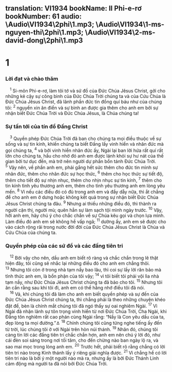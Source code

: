translation: VI1934
bookName: II Phi-e-rơ 
bookNumber: 61
audio: \Audio\VI1934\2phi\1.mp3; \Audio\VI1934\1-ms-nguyen-thi\2phi\1.mp3; \Audio\VI1934\2-ms-david-dong\2phi\1.mp3
-------

<div class="title"><h1>1</h1><h3>Lời đạt và chào thăm</h3></div>
<span class="verse 2phi_1_1"> <sup>1</sup> Si-môn Phi-e-rơ, làm tôi tớ và sứ đồ của Đức Chúa Jêsus Christ, gởi cho những kẻ cậy sự công bình của Đức Chúa Trời chúng ta và của Cứu Chúa là Đức Chúa Jêsus Christ, đã lãnh phần đức tin đồng quí báu như của chúng tôi: </span>
<span class="verse 2phi_1_2"><sup>2</sup> nguyền xin ân điển và sự bình an được gia thêm cho anh em bởi sự nhận biết Đức Chúa Trời và Đức Chúa Jêsus, là Chúa chúng ta! <br/></span>
<div class="title"><h3>Sự tấn tới của tín đồ Đấng Christ</h3></div>
<span class="verse 2phi_1_3"> <sup>3</sup> Quyền phép Đức Chúa Trời đã ban cho chúng ta mọi điều thuộc về sự sống và sự tin kính, khiến chúng ta biết Đấng lấy vinh hiển và nhân đức mà gọi chúng ta, </span>
<span class="verse 2phi_1_4"><sup>4</sup> và bởi vinh hiển nhân đức ấy, Ngài lại ban lời hứa rất quí rất lớn cho chúng ta, hầu cho nhờ đó anh em được lánh khỏi sự hư nát của thế gian bởi tư dục đến, mà trở nên người dự phần bổn tánh Đức Chúa Trời. </span>
<span class="verse 2phi_1_5"><sup>5</sup> Vậy nên, về phần anh em, phải gắng hết sức thêm cho đức tin mình sự nhân đức, thêm cho nhân đức sự học thức, </span>
<span class="verse 2phi_1_6"><sup>6</sup> thêm cho học thức sự tiết độ, thêm cho tiết độ sự nhịn nhục, thêm cho nhịn nhục sự tin kính, </span>
<span class="verse 2phi_1_7"><sup>7</sup> thêm cho tin kính tình yêu thương anh em, thêm cho tình yêu thương anh em lòng yêu mến. </span>
<span class="verse 2phi_1_8"><sup>8</sup> Vì nếu các điều đó có đủ trong anh em và đầy dẫy nữa, thì ắt chẳng để cho anh em ở dưng hoặc không kết quả trong sự nhận biết Đức Chúa Jêsus Christ chúng ta đâu. </span>
<span class="verse 2phi_1_9"><sup>9</sup> Nhưng ai thiếu những điều đó, thì thành ra người cận thị, người mù; quên hẳn sự làm sạch tội mình ngày trước. </span>
<span class="verse 2phi_1_10"><sup>10</sup> Vậy, hỡi anh em, hãy chú ý cho chắc chắn về sự Chúa kêu gọi và chọn lựa mình. Làm điều đó anh em sẽ không hề vấp ngã; </span>
<span class="verse 2phi_1_11"><sup>11</sup> dường ấy, anh em sẽ được cho vào cách rộng rãi trong nước đời đời của Đức Chúa Jêsus Christ là Chúa và Cứu Chúa của chúng ta. <br/></span>
<div class="title"><h3>Quyền phép của các sứ đồ và các đấng tiên tri</h3></div>
<span class="verse 2phi_1_12"> <sup>12</sup> Bởi vậy cho nên, dầu anh em biết rõ ràng và chắc chắn trong lẽ thật hiện đây, tôi cũng sẽ nhắc lại những điều đó cho anh em chẳng thôi. </span>
<span class="verse 2phi_1_13"><sup>13</sup> Nhưng tôi còn ở trong nhà tạm nầy bao lâu, thì coi sự lấy lời răn bảo mà tỉnh thức anh em, là bổn phận của tôi vậy; </span>
<span class="verse 2phi_1_14"><sup>14</sup> vì tôi biết tôi phải vội lìa nhà tạm nầy, như Đức Chúa Jêsus Christ chúng ta đã bảo cho tôi. </span>
<span class="verse 2phi_1_15"><sup>15</sup> Nhưng tôi ân cần rằng sau khi tôi đi, anh em có thể hằng nhớ điều tôi đã nói. <br/></span>
<span class="verse 2phi_1_16"> <sup>16</sup> Vả, khi chúng tôi đã làm cho anh em biết quyền phép và sự đến của Đức Chúa Jêsus Christ chúng ta, thì chẳng phải là theo những chuyện khéo đặt để, bèn là chính mắt chúng tôi đã ngó thấy sự oai nghiêm Ngài. </span>
<span class="verse 2phi_1_17"><sup>17</sup> Vì Ngài đã nhận lãnh sự tôn trọng vinh hiển từ nơi Đức Chúa Trời, Cha Ngài, khi Đấng tôn nghiêm rất cao phán cùng Ngài rằng: “Nầy là Con yêu dấu của ta, đẹp lòng ta mọi đường.”<a data-toggle="tooltip" data-placement="bottom" title="Mat 17:1-5; Mac 9:2-7; Lu 9:28-35">⚓</a></span>
<span class="verse 2phi_1_18"><sup>18</sup> Chính chúng tôi cũng từng nghe tiếng ấy đến từ trời, lúc chúng tôi ở với Ngài trên hòn núi thánh. </span>
<span class="verse 2phi_1_19"><sup>19</sup> Nhân đó, chúng tôi càng tin lời các đấng tiên tri chắc chắn hơn, anh em nên chú ý lời đó, như cái đèn soi sáng trong nơi tối tăm, cho đến chừng nào ban ngày lộ ra, và sao mai mọc trong lòng anh em. </span>
<span class="verse 2phi_1_20"><sup>20</sup> Trước hết, phải biết rõ rằng chẳng có lời tiên tri nào trong Kinh thánh lấy ý riêng giải nghĩa được. </span>
<span class="verse 2phi_1_21"><sup>21</sup> Vì chẳng hề có lời tiên tri nào là bởi ý một người nào mà ra, nhưng ấy là bởi Đức Thánh Linh cảm động mà người ta đã nói bởi Đức Chúa Trời. <br/></span>
